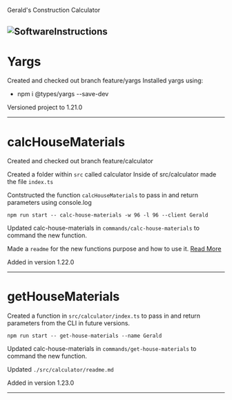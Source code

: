 Gerald's Construction Calculator

![SoftwareInstructions]
---
# Yargs
Created and checked out branch feature/yargs
Installed yargs using:
  +  npm i @types/yargs --save-dev


Versioned project to 1.21.0

----
# calcHouseMaterials
Created and checked out branch feature/calculator

Created a folder within `src` called calculator
Inside of src/calculator made the file `index.ts`

Contstructed the function `calcHouseMaterials` to pass in and return parameters using console.log
```
npm run start -- calc-house-materials -w 96 -l 96 --client Gerald
```

Updated calc-house-materials in `commands/calc-house-materials` to command the new function.

Made a `readme` for the new functions purpose and how to use it.
[Read More](/src/calculator/readme.md)

Added in version 1.22.0

---
# getHouseMaterials
Created a function in `src/calculator/index.ts` to pass in and return parameters from the CLI in future versions.
```
npm run start -- get-house-materials --name Gerald
```
Updated calc-house-materials in `commands/get-house-materials` to command the new function.

Updated `./src/calculator/readme.md`

Added in version 1.23.0

---

[SoftwareInstructions]: https://rapidapi.com/blog/wp-content/uploads/2019/07/background-bit-bytes-2004161-768x512.jpg

